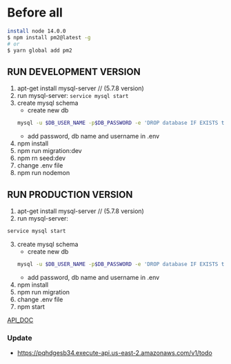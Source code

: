 # Before all 
```bash
install node 14.0.0
$ npm install pm2@latest -g
# or
$ yarn global add pm2
```

## RUN DEVELOPMENT VERSION
1. apt-get install mysql-server // (5.7.8 version)
2. run mysql-server: ```service mysql start```
3. create mysql schema 
    - create new db
    ```bash
    mysql -u $DB_USER_NAME -p$DB_PASSWORD -e 'DROP database IF EXISTS todo; CREATE DATABASE todo CHARACTER SET utf8mb4 COLLATE utf8mb4_unicode_ci;';
    ````
    - add password, db name and username in .env
4. npm install
5. npm run migration:dev
6. npm rn seed:dev
7. change .env file
8. npm run nodemon

## RUN PRODUCTION VERSION
1. apt-get install mysql-server // (5.7.8 version)
2. run mysql-server: 
```bash
service mysql start
```
3. create mysql schema 
    - create new db
    ```bash
    mysql -u $DB_USER_NAME -p$DB_PASSWORD -e 'DROP database IF EXISTS todo; CREATE DATABASE todo CHARACTER SET utf8mb4 COLLATE utf8mb4_unicode_ci;';
    ````
    - add password, db name and username in .env
4. npm install
5. npm run migration
6. change .env file
7. npm start

[API_DOC](./api/README.md)

### Update 
 - https://pqhdgesb34.execute-api.us-east-2.amazonaws.com/v1/todo

